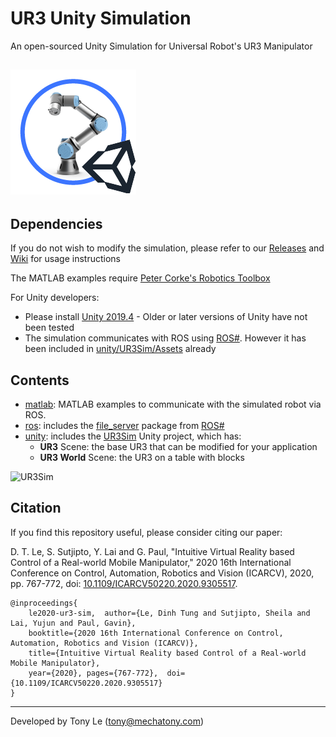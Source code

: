 # UR3 Unity Simulation

An open-sourced Unity Simulation for Universal Robot's UR3 Manipulator
## ![UR3Sim logo](https://github.com/tonydle/ur3_unity_sim/blob/master/unity/UR3Sim/Assets/Graphics/logo.png)

## Dependencies ##
If you do not wish to modify the simulation, please refer to our [Releases](https://github.com/tonydle/ur3_unity_sim/releases)
and [Wiki](https://github.com/tonydle/ur3_unity_sim/wiki) for usage instructions

The MATLAB examples require [Peter Corke's Robotics Toolbox](https://github.com/petercorke/robotics-toolbox-matlab)

For Unity developers:
* Please install [Unity 2019.4](https://store.unity.com/download) - Older or later versions of Unity have not been tested
* The simulation communicates with ROS using [ROS#](https://github.com/siemens/ros-sharp).
However it has been included in [unity/UR3Sim/Assets](https://github.com/tonydle/ur3_unity_sim/tree/master/unity/UR3Sim/Assets) already

## Contents ##

* [matlab](https://github.com/tonydle/ur3_unity_sim/tree/master/matlab): MATLAB examples to communicate with the simulated robot via ROS.
* [ros](https://github.com/tonydle/ur3_unity_sim/tree/master/ros):
includes the [file_server](https://github.com/tonydle/ur3_unity_sim/tree/master/ros/file_server) package
from [ROS#](https://github.com/siemens/ros-sharp)
* [unity](https://github.com/tonydle/ur3_unity_sim/tree/master/unity): includes
the [UR3Sim](https://github.com/tonydle/ur3_unity_sim/tree/master/unity/UR3Sim) Unity project, which has:
    - **UR3** Scene: the base UR3 that can be modified for your application
    - **UR3 World** Scene: the UR3 on a table with blocks
    
![UR3Sim](https://github.com/tonydle/ur3_unity_sim/wiki/img/ur3sim_running.jpg)

## Citation ##
If you find this repository useful, please consider citing our paper:  

D. T. Le, S. Sutjipto, Y. Lai and G. Paul, "Intuitive Virtual Reality based Control of a Real-world Mobile Manipulator," 2020 16th International Conference on Control, Automation, Robotics and Vision (ICARCV), 2020, pp. 767-772, doi: [10.1109/ICARCV50220.2020.9305517](https://ieeexplore.ieee.org/document/9305517).

```
@inproceedings{
    le2020-ur3-sim,  author={Le, Dinh Tung and Sutjipto, Sheila and Lai, Yujun and Paul, Gavin},
    booktitle={2020 16th International Conference on Control, Automation, Robotics and Vision (ICARCV)},
    title={Intuitive Virtual Reality based Control of a Real-world Mobile Manipulator},
    year={2020}, pages={767-772},  doi={10.1109/ICARCV50220.2020.9305517}
}
```
    
---
Developed by Tony Le (tony@mechatony.com)
